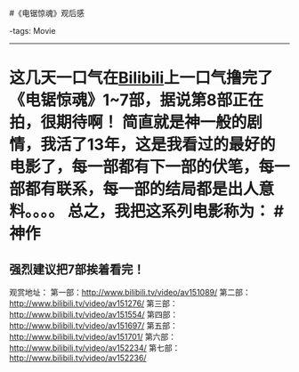 #《电锯惊魂》观后感

-tags: Movie

----

这几天一口气在[Bilibili](http://www.bilibili.tv/)上一口气撸完了《电锯惊魂》1~7部，据说第8部正在拍，很期待啊！
简直就是神一般的剧情，我活了13年，这是我看过的最好的电影了，每一部都有下一部的伏笔，每一部都有联系，每一部的结局都是出人意料。。。。
总之，我把这系列电影称为：
#神作
=============
强烈建议把7部挨着看完！
---------------------------------------
观赏地址：
第一部：http://www.bilibili.tv/video/av151089/
第二部：http://www.bilibili.tv/video/av151276/
第三部：http://www.bilibili.tv/video/av151554/
第四部：http://www.bilibili.tv/video/av151697/
第五部：http://www.bilibili.tv/video/av151701/
第六部：http://www.bilibili.tv/video/av152234/
第七部：http://www.bilibili.tv/video/av152236/